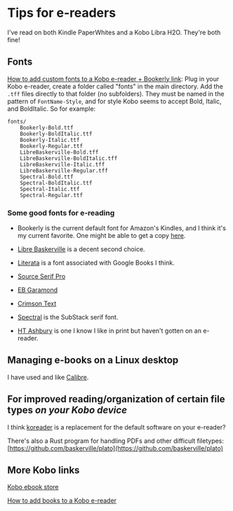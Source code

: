 # Tips for e-readers

I've read on both Kindle PaperWhites and a Kobo Libra H2O. They're both fine!

## Fonts

[How to add custom fonts to a Kobo e-reader + Bookerly link](https://goodereader.com/blog/e-book-news/how-to-add-custom-fonts-to-your-kobo-e-reader): Plug in your Kobo e-reader, create a folder called "fonts" in the main directory. Add the `.tff` files directly to that folder (no subfolders). They must be named in the pattern of `FontName-Style`, and for style Kobo seems to accept Bold, Italic, and BoldItalic. So for example:

```text
fonts/ 
    Bookerly-Bold.ttf        
    Bookerly-BoldItalic.ttf  
    Bookerly-Italic.ttf      
    Bookerly-Regular.ttf
    LibreBaskerville-Bold.tff
    LibreBaskerville-BoldItalic.tff
    LibreBaskerville-Italic.tff
    LibreBaskerville-Regular.tff
    Spectral-Bold.ttf
    Spectral-BoldItalic.ttf
    Spectral-Italic.ttf
    Spectral-Regular.ttf
```

### Some good fonts for e-reading

- Bookerly is the current default font for Amazon's Kindles, and I think it's my current favorite. One might be able to get a copy [here](https://goodereader.com/blog/e-book-news/how-to-add-custom-fonts-to-your-kobo-e-reader).
- [Libre Baskerville](https://fonts.google.com/specimen/Libre+Baskerville) is a decent second choice. 
- [Literata](https://fonts.google.com/specimen/Literata) is a font associated with Google Books I think.
- [Source Serif Pro](https://fonts.google.com/specimen/Source+Serif+Pro)
- [EB Garamond](https://fonts.google.com/specimen/EB+Garamond)
- [Crimson Text](https://fonts.google.com/specimen/Crimson+Text)
- [Spectral](https://fonts.google.com/specimen/Spectral) is the SubStack serif font.

- [HT Ashbury](https://www.fontshop.com/families/ht-ashbury) is one I know I like in print but haven't gotten on an e-reader.

## Managing e-books on a Linux desktop

I have used and like [Calibre](https://calibre-ebook.com/demo#screenshots).

## For improved reading/organization of certain file types _on your Kobo device_

I think [koreader](https://github.com/koreader/koreader) is a replacement for the default software on your e-reader?

There's also a Rust program for handling PDFs and other difficult filetypes: [https://github.com/baskerville/plato](https://github.com/baskerville/plato)

## More Kobo links

[Kobo ebook store](https://us.kobobooks.com/collections/all)

[How to add books to a Kobo e-reader](https://help.kobo.com/hc/en-us/sections/360002811674-Add-and-Find-Books)
